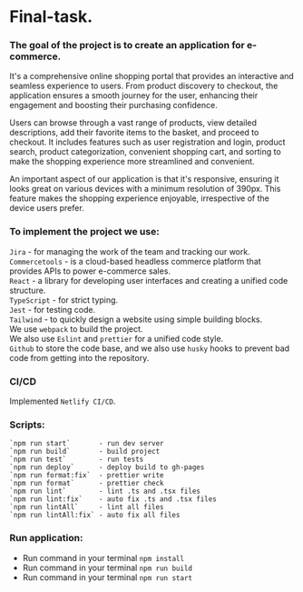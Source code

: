 # Final-task.
### The goal of the project is to create an application for e-commerce.

It's a comprehensive online shopping portal that provides an interactive and seamless experience to users. From product discovery to checkout, the application ensures a smooth journey for the user, enhancing their engagement and boosting their purchasing confidence.

Users can browse through a vast range of products, view detailed descriptions, add their favorite items to the basket, and proceed to checkout. It includes features such as user registration and login, product search, product categorization, convenient shopping cart, and sorting to make the shopping experience more streamlined and convenient.

An important aspect of our application is that it's responsive, ensuring it looks great on various devices with a minimum resolution of 390px. This feature makes the shopping experience enjoyable, irrespective of the device users prefer.

### To implement the project we use:
`Jira` - for managing the work of the team and tracking our work.<br>
`Commercetools` - is a cloud-based headless commerce platform that provides APIs to power e-commerce sales.<br>
`React` - a library for developing user interfaces and creating a unified code structure.<br>
`TypeScript` - for strict typing.<br>
`Jest` - for testing code.<br>
`Tailwind` - to quickly design a website using simple building blocks.<br>
We use `webpack` to build the project.<br>
We also use `Eslint` and `prettier` for a unified code style.<br>
`Github` to store the code base, and we also use `husky` hooks to prevent bad code from getting into the repository.

### CI/CD
Implemented `Netlify CI/CD`.

### Scripts:

    `npm run start`       - run dev server
    `npm run build`       - build project
    `npm run test`        - run tests
    `npm run deploy`      - deploy build to gh-pages
    `npm run format:fix`  - prettier write
    `npm run format`      - prettier check
    `npm run lint`        - lint .ts and .tsx files
    `npm run lint:fix`    - auto fix .ts and .tsx files
    `npm run lintAll`     - lint all files
    `npm run lintAll:fix` - auto fix all files



### Run application:

- Run command in your terminal `npm install`
- Run command in your terminal `npm run build`
- Run command in your terminal `npm run start`
